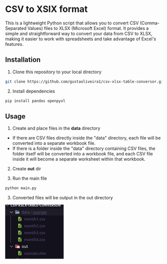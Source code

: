 # CSV to XSlX format

This is a lightweight Python script that allows you to convert CSV (Comma-Separated Values) files to XLSX (Microsoft Excel) format. It provides a simple and straightforward way to convert your data from CSV to XLSX, making it easier to work with spreadsheets and take advantage of Excel's features.

## Installation

1. Clone this repository to your local directory

```bash
git clone https://github.com/gustaoliveira1/csv-xlsx-table-conversor.git
```

2. Install dependencies

```bash
pip install pandas openpyxl
```

## Usage

1. Create and place files in the **data** directory

- If there are CSV files directly inside the "data" directory, each file will be converted into a separate workbook file.
- If there is a folder inside the "data" directory containing CSV files, the folder itself will be converted into a workbook file, and each CSV file inside it will become a separate worksheet within that workbook.

2. Create **out** dir

3. Run the main file

```bash
python main.py
```

3. Converted files will be output in the out directory

![Conversion Sample](./sample.png)
